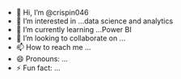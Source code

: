 - 👋 Hi, I’m @crispin046
- 👀 I’m interested in ...data science and analytics 
- 🌱 I’m currently learning ...Power BI
- 💞️ I’m looking to collaborate on ...
- 📫 How to reach me ...
- 😄 Pronouns: ...
- ⚡ Fun fact: ...

<!---
crispin046/crispin046 is a ✨ special ✨ repository because its `README.md` (this file) appears on your GitHub profile.
You can click the Preview link to take a look at your changes.
--->
